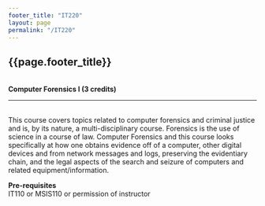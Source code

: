 ```yaml
---
footer_title: "IT220"
layout: page
permalink: "/IT220"
---
```


## {{page.footer_title}}
\
**Computer Forensics I (3 credits)**

---
\
This course covers topics related to computer forensics and criminal justice and is, by its nature, a multi-disciplinary course. Forensics is the use of science in a course of law. Computer Forensics and this course looks specifically at how one obtains evidence off of a computer, other digital devices and from network messages and logs, preserving the evidentiary chain, and the legal aspects of the search and seizure of computers and related equipment/information.

**Pre-requisites**
\
IT110 or MSIS110 or permission of instructor
